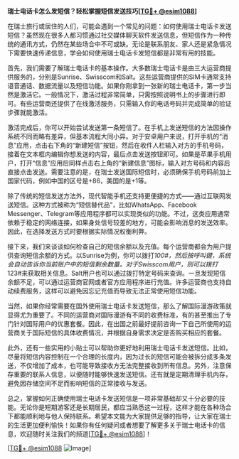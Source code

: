 **瑞士电话卡怎么发短信？轻松掌握短信发送技巧[[TG💪+ @esim1088](https://t.me/s/esim1088)]**

在瑞士旅行或居住的人们，可能会遇到一个常见的问题：如何使用瑞士电话卡发送短信？虽然现在很多人都习惯通过社交媒体聊天软件发送信息，但短信作为一种传统的通讯方式，仍然在某些场合中不可或缺。无论是联系朋友、家人还是紧急情况下需要快速传递信息，学会如何使用瑞士电话卡发短信都是非常有用的技能。

首先，我们需要了解瑞士电话卡的基本操作。大多数瑞士电话卡是由三大运营商提供服务的，分别是Sunrise、Swisscom和Salt。这些运营商提供的SIM卡通常支持语音通话、数据流量以及短信功能。如果你刚拿到一张新的瑞士电话卡，第一步当然是激活它。一般情况下，激活过程非常简单，只需按照说明书上的步骤进行即可。有些运营商还提供了在线激活服务，只需输入你的电话号码并完成简单的验证步骤就能激活。

激活完成后，你可以开始尝试发送第一条短信了。在手机上发送短信的方法因操作系统不同而略有差异，但基本流程大同小异。对于安卓用户来说，打开手机的“消息”应用，点击右下角的“新建短信”按钮，然后在收件人栏输入对方的手机号码，接着在文本框内编辑你想发送的内容，最后点击发送按钮即可。如果是苹果手机用户，打开“信息”应用后同样点击右上角的“新建信息”图标，输入对方号码和内容后直接点击发送。需要注意的是，在瑞士发送国际短信时，必须确保手机号码前加上国家代码，例如中国的区号是+86，美国的是+1等。

除了传统的短信发送方法外，现代智能手机还支持更便捷的方式——通过互联网发送短信。这种方式被称为“短信替代品”，比如WhatsApp、Facebook Messenger、Telegram等应用程序都可以实现类似的功能。不过，这类应用通常依赖于稳定的网络连接，如果身处信号较差的地方，可能会影响消息的发送效率。因此，在选择发送方式时要根据实际情况权衡利弊。

接下来，我们来谈谈如何检查自己的短信余额以及充值。每个运营商都会为用户提供查询短信余额的方式。以Sunrise为例，你可以拨打*100#，然后按呼叫键，系统会自动告诉你当前账户中的短信剩余数量。对于Swisscom用户，则可以拨打*123#来获取相关信息。Salt用户也可以通过拨打特定号码来查询。一旦发现短信余额不足，可以通过运营商官网或者官方应用程序进行充值。许多运营商也支持自动续费服务，这样可以避免因忘记充值而导致无法正常使用短信功能。

当然，如果你经常需要在国外使用瑞士电话卡发送短信，那么了解国际漫游政策就显得尤为重要了。不同的运营商对国际漫游有不同的收费标准，有的甚至推出了专门针对国际用户的优惠套餐。因此，在出国之前最好提前咨询一下自己所使用的运营商关于国际短信的具体收费情况，并根据自身需求决定是否购买相应的套餐。

此外，还有一些实用的小贴士可以帮助你更好地利用瑞士电话卡发送短信。比如，尽量将短信内容控制在一个合理的长度内，因为过长的短信可能会被拆分成多条发送，不仅增加了成本，也可能导致接收方无法完整接收到所有信息。另外，注意保存重要的联系人信息，以便随时能够快速发送短信。还有就是定期清理手机内存，避免因存储空间不足而影响短信的正常接收与发送。

总之，掌握如何正确使用瑞士电话卡发送短信是一项非常基础却又十分必要的技能。无论你是短期游客还是长期居民，都应当熟悉这一过程，这样才能在各种场合下都能顺利地与他人保持联系。希望本文能为大家提供足够的指导，让大家在瑞士的生活更加便利愉快！如果你有任何疑问或者想要了解更多关于瑞士电话卡的信息，欢迎随时关注我们的频道[[TG💪+ @esim1088](https://t.me/s/esim1088)]！

[[TG💪+ @esim1088](https://t.me/s/esim1088) ![Image](https://i.postimg.cc/4NQfJmqS/Snipaste-2025-05-13-00-14-12.png)]